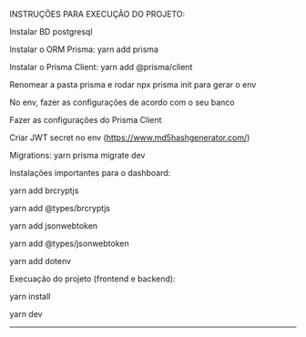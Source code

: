 INSTRUÇÕES PARA EXECUÇÃO DO PROJETO: 

Instalar BD postgresql

Instalar o ORM Prisma: yarn add prisma

Instalar o Prisma Client: yarn add @prisma/client

Renomear a pasta prisma e rodar npx prisma init para gerar o env

No env, fazer as configurações de acordo com o seu banco

Fazer as configurações do Prisma Client

Criar JWT secret no env (https://www.md5hashgenerator.com/)

Migrations: yarn prisma migrate dev

Instalações importantes para o dashboard:

yarn add brcryptjs

yarn add @types/brcryptjs

yarn add jsonwebtoken

yarn add @types/jsonwebtoken

yarn add dotenv

Execuação do projeto (frontend e backend):

yarn install 

yarn dev


____

























